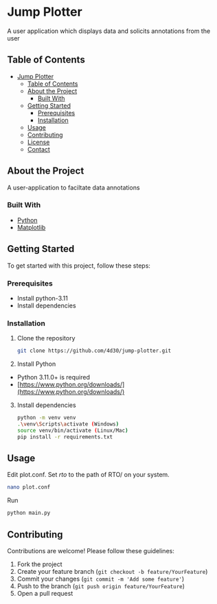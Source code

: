 # Jump Plotter

A user application which displays data and solicits annotations from the user

## Table of Contents

- [Jump Plotter](#jump-plotter)
  - [Table of Contents](#table-of-contents)
  - [About the Project](#about-the-project)
    - [Built With](#built-with)
  - [Getting Started](#getting-started)
    - [Prerequisites](#prerequisites)
    - [Installation](#installation)
  - [Usage](#usage)
  - [Contributing](#contributing)
  - [License](#license)
  - [Contact](#contact)

## About the Project

A user-application to faciltate data annotations

### Built With

- [Python](https://www.python.org/)
- [Matplotlib](https://matplotlib.org/)

## Getting Started

To get started with this project, follow these steps:

### Prerequisites

- Install python-3.11
- Install dependencies

### Installation

1. Clone the repository
   ```sh
   git clone https://github.com/4d30/jump-plotter.git
   ```
2. Install Python

- Python 3.11.0+ is required
- [https://www.python.org/downloads/](https://www.python.org/downloads/)

3. Install dependencies
   ```sh
   python -m venv venv
   .\venv\Scripts\activate (Windows)
   source venv/bin/activate (Linux/Mac)
   pip install -r requirements.txt
   ```

## Usage

Edit plot.conf. Set *rto* to the path of RTO/ on your system.
```sh
nano plot.conf
```
Run
```sh
python main.py
```

## Contributing

Contributions are welcome! Please follow these guidelines:

1. Fork the project
2. Create your feature branch (`git checkout -b feature/YourFeature`)
3. Commit your changes (`git commit -m 'Add some feature'`)
4. Push to the branch (`git push origin feature/YourFeature`)
5. Open a pull request

